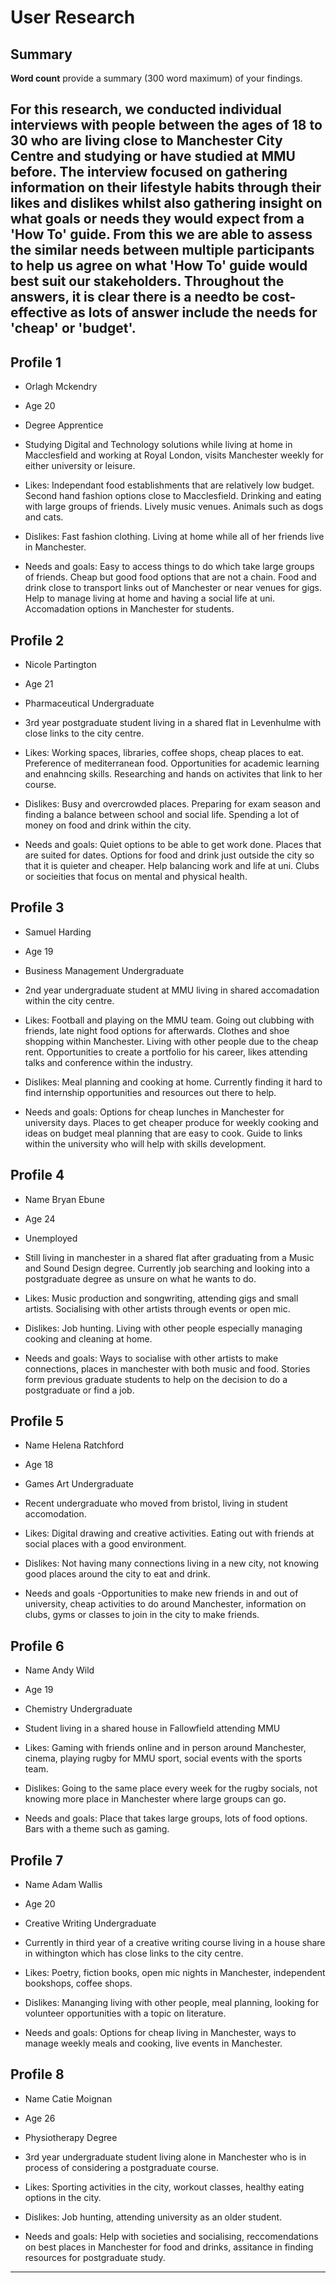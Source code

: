 # User Research

## Summary

**Word count** provide a summary (300 word maximum) of your findings.

For this research, we conducted individual interviews with people between the ages of 18 to 30 who are living close to Manchester City Centre and studying or have studied at MMU before. The interview focused on gathering information on their lifestyle habits through their likes and dislikes whilst also gathering insight on what goals or needs they would expect from a 'How To' guide. From this we are able to assess the similar needs between multiple participants to help us agree on what 'How To' guide would best suit our stakeholders. Throughout the answers, it is clear there is a needto be cost-effective as lots of answer include the needs for 'cheap' or 'budget'. 
---

## Profile 1

- Orlagh Mckendry 

- Age
20

- Degree Apprentice

- Studying Digital and Technology solutions while living at home in Macclesfield and working at Royal London, visits Manchester weekly for either university or leisure. 

- Likes:
Independant food establishments that are relatively low budget. Second hand fashion options close to Macclesfield. Drinking and eating with large groups of friends. Lively music venues. Animals such as dogs and cats. 

- Dislikes:
Fast fashion clothing. Living at home while all of her friends live in Manchester. 

- Needs and goals:
Easy to access things to do which take large groups of friends. Cheap but good food options that are not a chain. Food and drink close to transport links out of Manchester or near venues for gigs. Help to manage living at home and having a social life at uni. Accomadation options in Manchester for students. 

## Profile 2

- Nicole Partington

- Age
21

- Pharmaceutical Undergraduate 

- 3rd year postgraduate student living in a shared flat in Levenhulme with close links to the city centre.  

- Likes:
Working spaces, libraries, coffee shops, cheap places to eat. Preference of mediterranean food. Opportunities for academic learning and enahncing skills. Researching and hands on activites that link to her course.  

- Dislikes:
Busy and overcrowded places. Preparing for exam season and finding a balance between school and social life. Spending a lot of money on food and drink within the city.  

- Needs and goals:
Quiet options to be able to get work done. Places that are suited for dates. Options for food and drink just outside the city so that it is quieter and cheaper. Help balancing work and life at uni. Clubs or socieities that focus on mental and physical health. 

## Profile 3

- Samuel Harding

- Age
19

- Business Management Undergraduate

- 2nd year undergraduate student at MMU living in shared accomadation within the city centre. 

- Likes:
Football and playing on the MMU team. Going out clubbing with friends, late night food options for afterwards. Clothes and shoe shopping within Manchester. Living with other people due to the cheap rent. Opportunities to create a portfolio for his career, likes attending talks and conference within the industry. 

- Dislikes:
Meal planning and cooking at home. Currently finding it hard to find internship opportunities and resources out there to help. 

- Needs and goals:
Options for cheap lunches in Manchester for university days. Places to get cheaper produce for weekly cooking and ideas on budget meal planning that are easy to cook. Guide to links within the university who will help with skills development. 

## Profile 4

- Name
Bryan Ebune

- Age
24

- Unemployed

- Still living in manchester in a shared flat after graduating from a Music and Sound Design degree. Currently job searching and looking into a postgraduate degree as unsure on what he wants to do. 

- Likes:
Music production and songwriting, attending gigs and small artists. Socialising with other artists through events or open mic. 

- Dislikes:
Job hunting. Living with other people especially managing cooking and cleaning at home. 

- Needs and goals:
Ways to socialise with other artists to make connections, places in manchester with both music and food. Stories form previous graduate students to help on the decision to do a postgraduate or find a job. 

## Profile 5

- Name
Helena Ratchford

- Age
18

- Games Art Undergraduate 

- Recent undergraduate who moved from bristol, living in student accomodation.

- Likes:
Digital drawing and creative activities. Eating out with friends at social places with a good environment. 

- Dislikes:
Not having many connections living in a new city, not knowing good places around the city to eat and drink.

- Needs and goals
-Opportunities to make new friends in and out of university, cheap activities to do around Manchester, information on clubs, gyms or classes to join in the city to make friends. 


## Profile 6

- Name
Andy Wild

- Age
19

- Chemistry Undergraduate 

- Student living in a shared house in Fallowfield attending MMU

- Likes:
Gaming with friends online and in person around Manchester, cinema, playing rugby for MMU sport, social events with the sports team. 

- Dislikes:
Going to the same place every week for the rugby socials, not knowing more place in Manchester where large groups can go. 

- Needs and goals:
Place that takes large groups, lots of food options. Bars with a theme such as gaming. 

## Profile 7

- Name
Adam Wallis

- Age
20

- Creative Writing Undergraduate 

- Currently in third year of a creative writing course living in a house share in withington which has close links to the city centre. 

- Likes:
Poetry, fiction books, open mic nights in Manchester, independent bookshops, coffee shops. 

- Dislikes:
Mananging living with other people, meal planning, looking for volunteer opportunities with a topic on literature. 

- Needs and goals:
Options for cheap living in Manchester, ways to manage weekly meals and cooking, live events in Manchester. 

## Profile 8

- Name
Catie Moignan

- Age
26

- Physiotherapy Degree

- 3rd year undergraduate student living alone in Manchester who is in process of considering a postgraduate course. 

- Likes:
Sporting activities in the city, workout classes, healthy eating options in the city. 

- Dislikes:
Job hunting, attending university as an older student. 

- Needs and goals:
Help with societies and socialising, reccomendations on best places in Manchester for food and drinks, assitance in finding resources for postgraduate study. 
---
